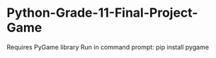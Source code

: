 # Python-Grade-11-Final-Project-Game

Requires PyGame library
Run in command prompt: pip install pygame
